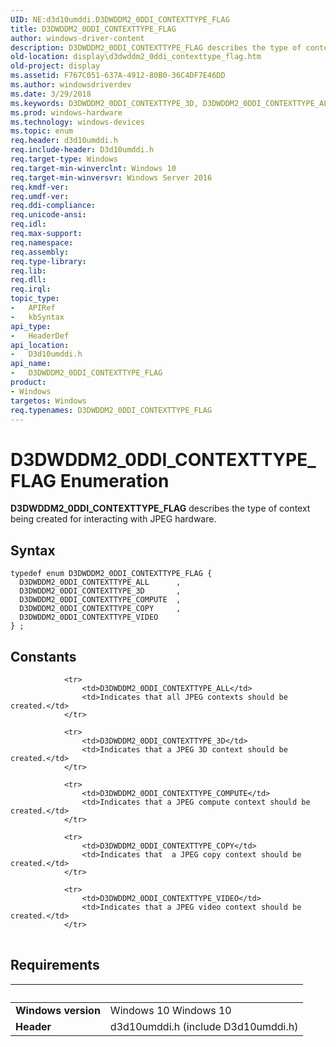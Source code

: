 ```yaml
---
UID: NE:d3d10umddi.D3DWDDM2_0DDI_CONTEXTTYPE_FLAG
title: D3DWDDM2_0DDI_CONTEXTTYPE_FLAG
author: windows-driver-content
description: D3DWDDM2_0DDI_CONTEXTTYPE_FLAG describes the type of context being created for interacting with JPEG hardware.
old-location: display\d3dwddm2_0ddi_contexttype_flag.htm
old-project: display
ms.assetid: F767C051-637A-4912-80B0-36C4DF7E46DD
ms.author: windowsdriverdev
ms.date: 3/29/2018
ms.keywords: D3DWDDM2_0DDI_CONTEXTTYPE_3D, D3DWDDM2_0DDI_CONTEXTTYPE_ALL, D3DWDDM2_0DDI_CONTEXTTYPE_COMPUTE, D3DWDDM2_0DDI_CONTEXTTYPE_COPY, D3DWDDM2_0DDI_CONTEXTTYPE_FLAG, D3DWDDM2_0DDI_CONTEXTTYPE_FLAG enumeration [Display Devices], D3DWDDM2_0DDI_CONTEXTTYPE_IMAGE, D3DWDDM2_0DDI_CONTEXTTYPE_VIDEO, d3d10umddi/D3DWDDM2_0DDI_CONTEXTTYPE_3D, d3d10umddi/D3DWDDM2_0DDI_CONTEXTTYPE_ALL, d3d10umddi/D3DWDDM2_0DDI_CONTEXTTYPE_COMPUTE, d3d10umddi/D3DWDDM2_0DDI_CONTEXTTYPE_COPY, d3d10umddi/D3DWDDM2_0DDI_CONTEXTTYPE_FLAG, d3d10umddi/D3DWDDM2_0DDI_CONTEXTTYPE_IMAGE, d3d10umddi/D3DWDDM2_0DDI_CONTEXTTYPE_VIDEO, display.d3dwddm2_0ddi_contexttype_flag
ms.prod: windows-hardware
ms.technology: windows-devices
ms.topic: enum
req.header: d3d10umddi.h
req.include-header: D3d10umddi.h
req.target-type: Windows
req.target-min-winverclnt: Windows 10
req.target-min-winversvr: Windows Server 2016
req.kmdf-ver: 
req.umdf-ver: 
req.ddi-compliance: 
req.unicode-ansi: 
req.idl: 
req.max-support: 
req.namespace: 
req.assembly: 
req.type-library: 
req.lib: 
req.dll: 
req.irql: 
topic_type:
-	APIRef
-	kbSyntax
api_type:
-	HeaderDef
api_location:
-	D3d10umddi.h
api_name:
-	D3DWDDM2_0DDI_CONTEXTTYPE_FLAG
product:
- Windows
targetos: Windows
req.typenames: D3DWDDM2_0DDI_CONTEXTTYPE_FLAG
---
```


# D3DWDDM2_0DDI_CONTEXTTYPE_FLAG Enumeration
<b>D3DWDDM2_0DDI_CONTEXTTYPE_FLAG</b> describes the type of context being created for interacting with JPEG hardware.

## Syntax
```
typedef enum D3DWDDM2_0DDI_CONTEXTTYPE_FLAG {
  D3DWDDM2_0DDI_CONTEXTTYPE_ALL      ,
  D3DWDDM2_0DDI_CONTEXTTYPE_3D       ,
  D3DWDDM2_0DDI_CONTEXTTYPE_COMPUTE  ,
  D3DWDDM2_0DDI_CONTEXTTYPE_COPY     ,
  D3DWDDM2_0DDI_CONTEXTTYPE_VIDEO
} ;
```

## Constants

<table>
            
                <tr>
                    <td>D3DWDDM2_0DDI_CONTEXTTYPE_ALL</td>
                    <td>Indicates that all JPEG contexts should be created.</td>
                </tr>
            
                <tr>
                    <td>D3DWDDM2_0DDI_CONTEXTTYPE_3D</td>
                    <td>Indicates that a JPEG 3D context should be created.</td>
                </tr>
            
                <tr>
                    <td>D3DWDDM2_0DDI_CONTEXTTYPE_COMPUTE</td>
                    <td>Indicates that a JPEG compute context should be created.</td>
                </tr>
            
                <tr>
                    <td>D3DWDDM2_0DDI_CONTEXTTYPE_COPY</td>
                    <td>Indicates that  a JPEG copy context should be created.</td>
                </tr>
            
                <tr>
                    <td>D3DWDDM2_0DDI_CONTEXTTYPE_VIDEO</td>
                    <td>Indicates that a JPEG video context should be created.</td>
                </tr>
</table>


## Requirements
| &nbsp; | &nbsp; |
| ---- |:---- |
| **Windows version** | Windows 10 Windows 10 |
| **Header** | d3d10umddi.h (include D3d10umddi.h) |